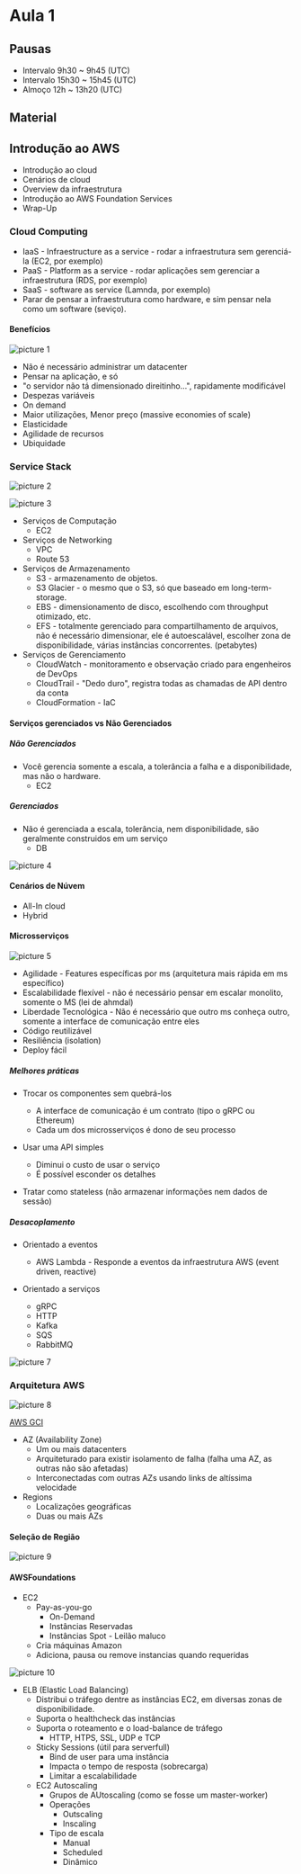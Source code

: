 # Aula 1

## Pausas
- Intervalo 9h30 ~ 9h45 (UTC)
- Intervalo 15h30 ~ 15h45 (UTC)
- Almoço 12h ~ 13h20 (UTC)
  
## Material

## Introdução ao AWS

- Introdução ao cloud
- Cenários de cloud
- Overview da infraestrutura
- Introdução ao AWS Foundation Services
- Wrap-Up


### Cloud Computing
- IaaS - Infraestructure as a service - rodar a infraestrutura sem gerenciá-la (EC2, por exemplo)
- PaaS - Platform as a service - rodar aplicações sem gerenciar a infraestrutura (RDS, por exemplo)
- SaaS - software as service (Lamnda, por exemplo)
- Parar de pensar a infraestrutura como hardware, e sim pensar nela como um software (seviço). 



#### Benefícios

![picture 1](images/9168a8a79e63918ccacfcd1a0cf53241ea73d96287b2d3934bd628d98f534883.png)  

- Não é necessário administrar um datacenter
- Pensar na aplicação, e só
- "o servidor não tá dimensionado direitinho...", rapidamente modificável
- Despezas variáveis
- On demand
- Maior utilizações, Menor preço (massive economies of scale)
- Elasticidade
- Agilidade de recursos
- Ubiquidade

### Service Stack
![picture 2](images/b19483851c3a7dd4185a51b774080e6710ac290f2abb5ea4105eca06f0d59547.png)

![picture 3](images/a0a808d79a26cf1da9a6109bbb0e0e38fce133789932dea4f295d3dcfa2d695a.png)  


- Serviços de Computação
  - EC2
- Serviços de Networking
  - VPC
  - Route 53
- Serviços de Armazenamento
  - S3 - armazenamento de objetos.
  - S3 Glacier - o mesmo que o S3, só que baseado em long-term-storage.
  - EBS - dimensionamento de disco, escolhendo com throughput otimizado, etc.
  - EFS - totalmente gerenciado para compartilhamento de arquivos, não é necessário dimensionar, ele é autoescalável, escolher zona de disponibilidade, várias instâncias concorrentes. (petabytes)
- Serviços de Gerenciamento
  - CloudWatch - monitoramento e observação criado para engenheiros de DevOps
  - CloudTrail - "Dedo duro", registra todas as chamadas de API dentro da conta
  - CloudFormation - IaC

#### Serviços gerenciados vs Não Gerenciados

##### Não Gerenciados
- Você gerencia somente a escala, a tolerância a falha e a disponibilidade, mas não o hardware.
  - EC2

##### Gerenciados
- Não é gerenciada a escala, tolerância, nem disponibilidade, são geralmente construidos em um serviço
  - DB

![picture 4](images/764dbd250d0871158df94b5c1e5877055c1b3756a26feb99b031995d817cd4fb.png)


#### Cenários de Núvem

- All-In cloud
- Hybrid

#### Microsserviços

![picture 5](images/57bbf895a13f5d4b5978b48058bafa0de0767de73d757e51a899e334c833afe2.png)  

- Agilidade - Features específicas por ms (arquitetura mais rápida em ms específico)
- Escalabilidade flexível - não é necessário pensar em escalar monolito, somente o MS (lei de ahmdal)
- Liberdade Tecnológica - Não é necessário que outro ms conheça outro, somente a interface de comunicação entre eles
- Código reutilizável
- Resiliência (isolation)
- Deploy fácil

##### Melhores práticas
- Trocar os componentes sem quebrá-los
  - A interface de comunicação é um contrato (tipo o gRPC ou Ethereum)
  - Cada um dos microsserviços é dono de seu processo

- Usar uma API simples
  - Diminui o custo de usar o serviço
  - É possível esconder os detalhes

- Tratar como stateless (não armazenar informações nem dados de sessão)

##### Desacoplamento
- Orientado a eventos
  - AWS Lambda - Responde a eventos da infraestrutura AWS (event driven, reactive)

- Orientado a serviços
  - gRPC
  - HTTP
  - Kafka
  - SQS
  - RabbitMQ

 ![picture 7](images/0f6f121009d50895cad49980c14085a7dd779036a10d53c5a4828bb1c15727f7.png)  

### Arquitetura AWS

![picture 8](images/893745b2c78e3cfe579b135d0ddd096b753435aec19484bfc663ea5f4bde52da.png)  


[AWS GCI](https://apps.kaonadn.net/5181491956940800/index.html)

  - AZ (Availability Zone)
    - Um ou mais datacenters
    - Arquiteturado para existir isolamento de falha (falha uma AZ, as outras não são afetadas)
    - Interconectadas com outras AZs usando links de altíssima velocidade
  - Regions
    - Localizações geográficas
    - Duas ou mais AZs

#### Seleção de Região

![picture 9](images/cfb1ab941180f738b8f9d923f3e91cff64e122c170147717624427c8fc16bd38.png)  


#### AWSFoundations

- EC2
  - Pay-as-you-go
    - On-Demand
    - Instâncias Reservadas
    - Instâncias Spot - Leilão maluco
  - Cria máquinas Amazon
  - Adiciona, pausa ou remove instancias quando requeridas

![picture 10](images/ebe2304e9adf7ad8f04a087b95c5dcad7b64c224cd612b6fe0f0d2c176f77e02.png)  

- ELB (Elastic Load Balancing)
  - Distribui o tráfego dentre as instâncias EC2, em diversas zonas de disponibilidade.
  - Suporta o healthcheck das instâncias
  - Suporta o roteamento e o load-balance de tráfego
    - HTTP, HTPS, SSL, UDP e TCP
  - Sticky Sessions (útil para serverfull)
    - Bind de user para uma instância
    - Impacta o tempo de resposta (sobrecarga)
    - Limitar a escalabilidade
  - EC2 Autoscaling
    - Grupos de AUtoscaling (como se fosse um master-worker)
    - Operações
      - Outscaling
      - Inscaling
    - Tipo de escala
      - Manual
      - Scheduled
      - Dinâmico